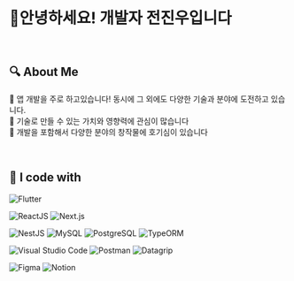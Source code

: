 <h1>👋안녕하세요! 개발자 전진우입니다</h1>

<br>

  ## :mag: About Me
  
   :gem: 앱 개발을 주로 하고있습니다! 동시에 그 외에도 다양한 기술과 분야에 도전하고 있습니다.<br />
   :gem: 기술로 만들 수 있는 가치와 영향력에 관심이 많습니다<br />
   :gem: 개발을 포함해서 다양한 분야의 창작물에 호기심이 있습니다<br />
    
<br>

<!--    <a href="https://instagram.com/forward_ooh">
      <img 
          src="http://img.shields.io/badge/-Instagram-black?style=flat&logo=Instagram&link=https://instagram.com/forward_ooh/"
          style="height : auto; margin-left : 10px; margin-right : 10px;"/>
  </a> -->

  ## :wrench: I code with
  
  ![Flutter](https://img.shields.io/badge/Flutter-%2302569B.svg?style=for-the-badge&logo=Flutter&logoColor=white)
  
  ![ReactJS](https://img.shields.io/badge/react-%2320232a.svg?style=for-the-badge&logo=react&logoColor=%2361DAFB)
  ![Next.js](https://img.shields.io/badge/Next.js-000000?style=for-the-badge&logo=next.js&logoColor=white)

  ![NestJS](https://img.shields.io/badge/NestJs-E0234E?style=for-the-badge&logo=nestjs&logoColor=white)
  ![MySQL](https://img.shields.io/badge/MySQL-4479A1?style=for-the-badge&logo=mysql&logoColor=white)
  ![PostgreSQL](https://img.shields.io/badge/PostgreSQL-336791?style=for-the-badge&logo=postgresql&logoColor=white)
  ![TypeORM](https://img.shields.io/badge/TypeORM-FF6347?style=for-the-badge&logo=typeorm&logoColor=white)

  ![Visual Studio Code](https://img.shields.io/badge/Visual%20Studio%20Code-0078d7.svg?style=for-the-badge&logo=visual-studio-code&logoColor=white)
  ![Postman](https://img.shields.io/badge/Postman-FF6C37?style=for-the-badge&logo=postman&logoColor=white)
  ![Datagrip](https://img.shields.io/badge/Datagrip-000000?style=for-the-badge&logo=datagrip&logoColor=white)

  ![Figma](https://img.shields.io/badge/figma-%23F24E1E.svg?style=for-the-badge&logo=figma&logoColor=white)
  ![Notion](https://img.shields.io/badge/Notion-%23000000.svg?style=for-the-badge&logo=notion&logoColor=white)
  
  <!---
  ![Google Drive](https://img.shields.io/badge/Google%20Drive-4285F4?style=for-the-badge&logo=googledrive&logoColor=white)
  ![Anaconda](https://img.shields.io/badge/Anaconda-%2344A833.svg?style=for-the-badge&logo=anaconda&logoColor=white)

  ![MongoDB](https://img.shields.io/badge/MongoDB-%234ea94b.svg?style=for-the-badge&logo=mongodb&logoColor=white)
  ![MariaDB](https://img.shields.io/badge/MariaDB-003545?style=for-the-badge&logo=mariadb&logoColor=white)
  ![Linux](https://img.shields.io/badge/Linux-FCC624?style=for-the-badge&logo=linux&logoColor=black)


![Next.js](https://img.shields.io/badge/Next.js-000000?style=for-the-badge&logo=next-dot-js&logoColor=white)



  Jun-Jinu/Jun-Jinu is a ✨ special ✨ repository because its `README.md` (this file) appears on your GitHub profile.
  You can click the Preview link to take a look at your changes.
  --->


  
